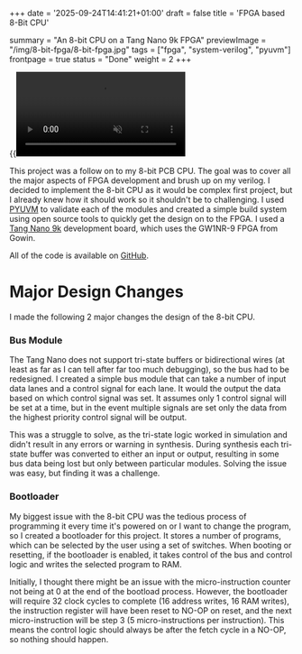 +++
date = '2025-09-24T14:41:21+01:00'
draft = false
title = 'FPGA based 8-Bit CPU'

summary = "An 8-bit CPU on a Tang Nano 9k FPGA"
previewImage = "/img/8-bit-fpga/8-bit-fpga.jpg"
tags = ["fpga", "system-verilog", "pyuvm"]
frontpage = true
status = "Done"
weight = 2
+++

{{<video src="inc" loop="true" autoplay="true" muted="true">}}

This project was a follow on to my 8-bit PCB CPU. The goal was to cover all the major aspects of FPGA development and brush up on my verilog. I decided to implement the 8-bit CPU as it would be complex first project, but I already knew how it should work so it shouldn't be to challenging. I used [PYUVM](https://github.com/pyuvm/pyuvm) to validate each of the modules and created a simple build system using open source tools to quickly get the design on to the FPGA. I used a [Tang Nano 9k](https://wiki.sipeed.com/hardware/en/tang/Tang-Nano-9K/Nano-9K.html) development board, which uses the GW1NR-9 FPGA from Gowin.

All of the code is available on [GitHub](https://github.com/Robert-Riordan-UCD/8_Bit_CPU_FPGA).

# Major Design Changes

I made the following 2 major changes the design of the 8-bit CPU.

### Bus Module

The Tang Nano does not support tri-state buffers or bidirectional wires (at least as far as I can tell after far too much debugging), so the bus had to be redesigned. I created a simple bus module that can take a number of input data lanes and a control signal for each lane. It would the output the data based on which control signal was set. It assumes only 1 control signal will be set at a time, but in the event multiple signals are set only the data from the highest priority control signal will be output.

This was a struggle to solve, as the tri-state logic worked in simulation and didn't result in any errors or warning in synthesis. During synthesis each tri-state buffer was converted to either an input or output, resulting in some bus data being lost but only between particular modules. Solving the issue was easy, but finding it was a challenge.

### Bootloader

My biggest issue with the 8-bit CPU was the tedious process of programming it every time it's powered on or I want to change the program, so I created a bootloader for this project. It stores a number of programs, which can be selected by the user using a set of switches. When booting or resetting, if the bootloader is enabled, it takes control of the bus and control logic and writes the selected program to RAM.

Initially, I thought there might be an issue with the micro-instruction counter not being at 0 at the end of the bootload process. However, the bootloader will require 32 clock cycles to complete (16 address writes, 16 RAM writes), the instruction register will have been reset to NO-OP on reset, and the next micro-instruction will be step 3 (5 micro-instructions per instruction). This means the control logic should always be after the fetch cycle in a NO-OP, so nothing should happen.